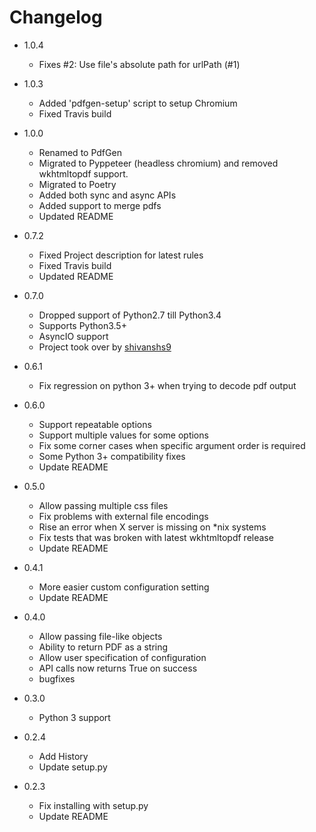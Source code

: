 # Changelog

- 1.0.4

  - Fixes #2: Use file's absolute path for urlPath (#1)

- 1.0.3

  - Added 'pdfgen-setup' script to setup Chromium
  - Fixed Travis build

- 1.0.0

  - Renamed to PdfGen
  - Migrated to Pyppeteer (headless chromium) and removed wkhtmltopdf support.
  - Migrated to Poetry
  - Added both sync and async APIs
  - Added support to merge pdfs
  - Updated README

- 0.7.2

  - Fixed Project description for latest rules
  - Fixed Travis build
  - Updated README

- 0.7.0

  - Dropped support of Python2.7 till Python3.4
  - Supports Python3.5+
  - AsyncIO support
  - Project took over by [shivanshs9](https://github.com/shivanshs9)

- 0.6.1

  - Fix regression on python 3+ when trying to decode pdf output

- 0.6.0

  - Support repeatable options
  - Support multiple values for some options
  - Fix some corner cases when specific argument order is
    required
  - Some Python 3+ compatibility fixes
  - Update README

- 0.5.0

  - Allow passing multiple css files
  - Fix problems with external file encodings
  - Rise an error when X server is missing on \*nix systems
  - Fix tests that was broken with latest wkhtmltopdf release
  - Update README

- 0.4.1

  - More easier custom configuration setting
  - Update README

- 0.4.0

  - Allow passing file-like objects
  - Ability to return PDF as a string
  - Allow user specification of configuration
  - API calls now returns True on success
  - bugfixes

- 0.3.0

  - Python 3 support

- 0.2.4

  - Add History
  - Update setup.py

- 0.2.3
  - Fix installing with setup.py
  - Update README
